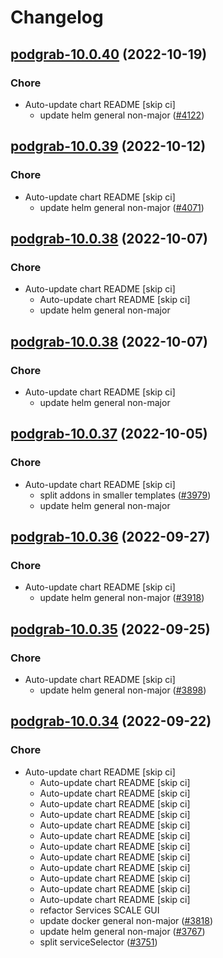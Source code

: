 # Changelog



## [podgrab-10.0.40](https://github.com/truecharts/charts/compare/podgrab-10.0.39...podgrab-10.0.40) (2022-10-19)

### Chore

- Auto-update chart README [skip ci]
  - update helm general non-major ([#4122](https://github.com/truecharts/charts/issues/4122))




## [podgrab-10.0.39](https://github.com/truecharts/charts/compare/podgrab-10.0.38...podgrab-10.0.39) (2022-10-12)

### Chore

- Auto-update chart README [skip ci]
  - update helm general non-major ([#4071](https://github.com/truecharts/charts/issues/4071))




## [podgrab-10.0.38](https://github.com/truecharts/charts/compare/podgrab-10.0.37...podgrab-10.0.38) (2022-10-07)

### Chore

- Auto-update chart README [skip ci]
  - Auto-update chart README [skip ci]
  - update helm general non-major




## [podgrab-10.0.38](https://github.com/truecharts/charts/compare/podgrab-10.0.37...podgrab-10.0.38) (2022-10-07)

### Chore

- Auto-update chart README [skip ci]
  - update helm general non-major




## [podgrab-10.0.37](https://github.com/truecharts/charts/compare/podgrab-10.0.36...podgrab-10.0.37) (2022-10-05)

### Chore

- Auto-update chart README [skip ci]
  - split addons in smaller templates ([#3979](https://github.com/truecharts/charts/issues/3979))
  - update helm general non-major




## [podgrab-10.0.36](https://github.com/truecharts/charts/compare/podgrab-10.0.35...podgrab-10.0.36) (2022-09-27)

### Chore

- Auto-update chart README [skip ci]
  - update helm general non-major ([#3918](https://github.com/truecharts/charts/issues/3918))




## [podgrab-10.0.35](https://github.com/truecharts/charts/compare/podgrab-10.0.34...podgrab-10.0.35) (2022-09-25)

### Chore

- Auto-update chart README [skip ci]
  - update helm general non-major ([#3898](https://github.com/truecharts/charts/issues/3898))




## [podgrab-10.0.34](https://github.com/truecharts/charts/compare/podgrab-10.0.32...podgrab-10.0.34) (2022-09-22)

### Chore

- Auto-update chart README [skip ci]
  - Auto-update chart README [skip ci]
  - Auto-update chart README [skip ci]
  - Auto-update chart README [skip ci]
  - Auto-update chart README [skip ci]
  - Auto-update chart README [skip ci]
  - Auto-update chart README [skip ci]
  - Auto-update chart README [skip ci]
  - Auto-update chart README [skip ci]
  - Auto-update chart README [skip ci]
  - Auto-update chart README [skip ci]
  - Auto-update chart README [skip ci]
  - Auto-update chart README [skip ci]
  - refactor Services SCALE GUI
  - update docker general non-major ([#3818](https://github.com/truecharts/charts/issues/3818))
  - update helm general non-major ([#3767](https://github.com/truecharts/charts/issues/3767))
  - split serviceSelector ([#3751](https://github.com/truecharts/charts/issues/3751))


